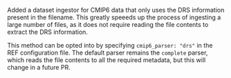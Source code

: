 Added a dataset ingestor for CMIP6 data that only uses the DRS information present in the filename. This greatly speeeds up the process of ingesting a large number of files, as it does not require reading the file contents to extract the DRS information.

This method can be opted into by specifying `cmip6_parser: "drs"` in the REF configuration file. The default parser remains the `complete` parser, which reads the file contents to all the required metadata, but this will change in a future PR.
